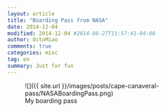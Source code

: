 ```yaml
---
layout: article
title: "Boarding Pass from NASA"
date: 2014-12-04
modified: 2014-12-04 #2014-08-27T11:57:41-04:00
author: OctoMiao
comments: true
categories: misc
tag: en
summary: Just for fun
---
```


<figure markdown="1">
![]({{ site.url }}/images/posts/cape-canaveral-pass/NASABoardingPass.png)
<figcaption>
My boarding pass
</figcaption>
</figure>
